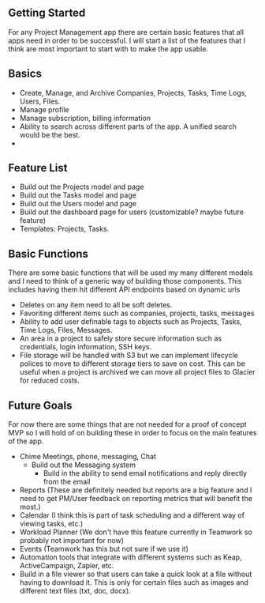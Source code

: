 ## Getting Started

For any Project Management app there are certain basic features that all apps need in order to be successful. I will start a list of the features that I think are most important to start with to make the app usable.

## Basics

- Create, Manage, and Archive Companies, Projects, Tasks, Time Logs, Users, Files.
- Manage profile
- Manage subscription, billing information
- Ability to search across different parts of the app. A unified search would be the best.
-

## Feature List

- Build out the Projects model and page
- Build out the Tasks model and page
- Build out the Users model and page
- Build out the dashboard page for users (customizable? maybe future feature)
- Templates: Projects, Tasks.


## Basic Functions
There are some basic functions that will be used my many different models and I need to think of a generic way of building those components.
This includes having them hit different API endpoints based on dynamic urls

- Deletes on any item need to all be soft deletes.
- Favoriting different items such as companies, projects, tasks, messages
- Ability to add user definable tags to objects such as Projects, Tasks, Time Logs, Files, Messages.
- An area in a project to safely store secure information such as credentials, login information, SSH keys.
- File storage will be handled with S3 but we can implement lifecycle polices to move to different storage tiers to save on cost. This can be useful when a project is archived we can move all project files to Glacier for reduced costs.


## Future Goals

For now there are some things that are not needed for a proof of concept MVP so I will hold of on building these in order to focus on the main features of the app.

- Chime Meetings, phone, messaging, Chat
  - Build out the Messaging system
    - Build in the ability to send email notifications and reply directly from the email
- Reports (These are definitely needed but reports are a big feature and I need to get PM/User feedback on reporting metrics that will benefit the most.)
- Calendar (I think this is part of task scheduling and a different way of viewing tasks, etc.)
- Workload Planner (We don't have this feature currently in Teamwork so probably not important for now)
- Events (Teamwork has this but not sure if we use it)
- Automation tools that integrate with different systems such as Keap, ActiveCampaign, Zapier, etc.
- Build in a file viewer so that users can take a quick look at a file without having to download it. This is only for certain files such as images and different text files (txt, doc, docx).

